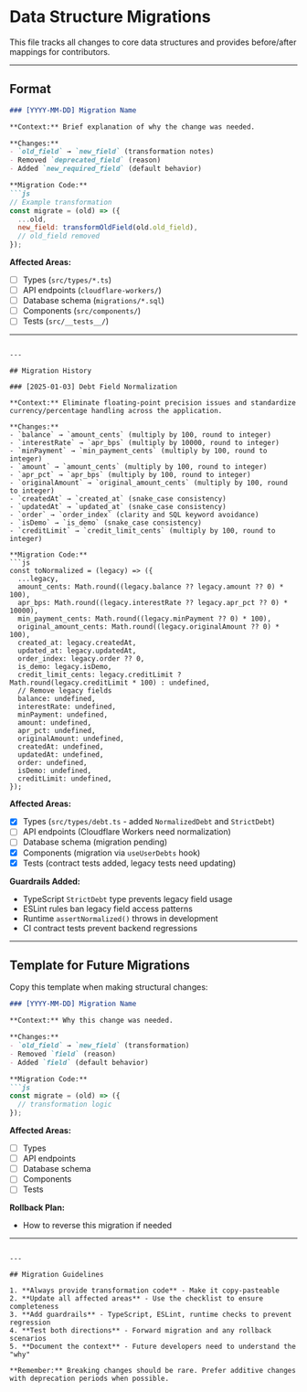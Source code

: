 # Data Structure Migrations

This file tracks all changes to core data structures and provides before/after mappings for contributors.

---

## Format

```markdown
### [YYYY-MM-DD] Migration Name

**Context:** Brief explanation of why the change was needed.

**Changes:**
- `old_field` → `new_field` (transformation notes)
- Removed `deprecated_field` (reason)
- Added `new_required_field` (default behavior)

**Migration Code:**
```js
// Example transformation
const migrate = (old) => ({
  ...old,
  new_field: transformOldField(old.old_field),
  // old_field removed
});
```

**Affected Areas:**
- [ ] Types (`src/types/*.ts`)
- [ ] API endpoints (`cloudflare-workers/`)
- [ ] Database schema (`migrations/*.sql`) 
- [ ] Components (`src/components/`)
- [ ] Tests (`src/__tests__/`)

---
```

---

## Migration History

### [2025-01-03] Debt Field Normalization

**Context:** Eliminate floating-point precision issues and standardize currency/percentage handling across the application.

**Changes:**
- `balance` → `amount_cents` (multiply by 100, round to integer)
- `interestRate` → `apr_bps` (multiply by 10000, round to integer)  
- `minPayment` → `min_payment_cents` (multiply by 100, round to integer)
- `amount` → `amount_cents` (multiply by 100, round to integer)
- `apr_pct` → `apr_bps` (multiply by 100, round to integer)
- `originalAmount` → `original_amount_cents` (multiply by 100, round to integer)
- `createdAt` → `created_at` (snake_case consistency)
- `updatedAt` → `updated_at` (snake_case consistency)
- `order` → `order_index` (clarity and SQL keyword avoidance)
- `isDemo` → `is_demo` (snake_case consistency)
- `creditLimit` → `credit_limit_cents` (multiply by 100, round to integer)

**Migration Code:**
```js
const toNormalized = (legacy) => ({
  ...legacy,
  amount_cents: Math.round((legacy.balance ?? legacy.amount ?? 0) * 100),
  apr_bps: Math.round((legacy.interestRate ?? legacy.apr_pct ?? 0) * 10000),
  min_payment_cents: Math.round((legacy.minPayment ?? 0) * 100),
  original_amount_cents: Math.round((legacy.originalAmount ?? 0) * 100),
  created_at: legacy.createdAt,
  updated_at: legacy.updatedAt,
  order_index: legacy.order ?? 0,
  is_demo: legacy.isDemo,
  credit_limit_cents: legacy.creditLimit ? Math.round(legacy.creditLimit * 100) : undefined,
  // Remove legacy fields
  balance: undefined,
  interestRate: undefined,
  minPayment: undefined,
  amount: undefined,
  apr_pct: undefined,
  originalAmount: undefined,
  createdAt: undefined,
  updatedAt: undefined,
  order: undefined,
  isDemo: undefined,
  creditLimit: undefined,
});
```

**Affected Areas:**
- [x] Types (`src/types/debt.ts` - added `NormalizedDebt` and `StrictDebt`)
- [ ] API endpoints (Cloudflare Workers need normalization)
- [ ] Database schema (migration pending)
- [x] Components (migration via `useUserDebts` hook)
- [x] Tests (contract tests added, legacy tests need updating)

**Guardrails Added:**
- TypeScript `StrictDebt` type prevents legacy field usage
- ESLint rules ban legacy field access patterns
- Runtime `assertNormalized()` throws in development
- CI contract tests prevent backend regressions

---

## Template for Future Migrations

Copy this template when making structural changes:

```markdown
### [YYYY-MM-DD] Migration Name

**Context:** Why this change was needed.

**Changes:**
- `old_field` → `new_field` (transformation)
- Removed `field` (reason)
- Added `field` (default behavior)

**Migration Code:**
```js
const migrate = (old) => ({
  // transformation logic
});
```

**Affected Areas:**
- [ ] Types
- [ ] API endpoints  
- [ ] Database schema
- [ ] Components
- [ ] Tests

**Rollback Plan:**
- How to reverse this migration if needed

---
```

---

## Migration Guidelines

1. **Always provide transformation code** - Make it copy-pasteable
2. **Update all affected areas** - Use the checklist to ensure completeness  
3. **Add guardrails** - TypeScript, ESLint, runtime checks to prevent regression
4. **Test both directions** - Forward migration and any rollback scenarios
5. **Document the context** - Future developers need to understand the "why"

**Remember:** Breaking changes should be rare. Prefer additive changes with deprecation periods when possible.